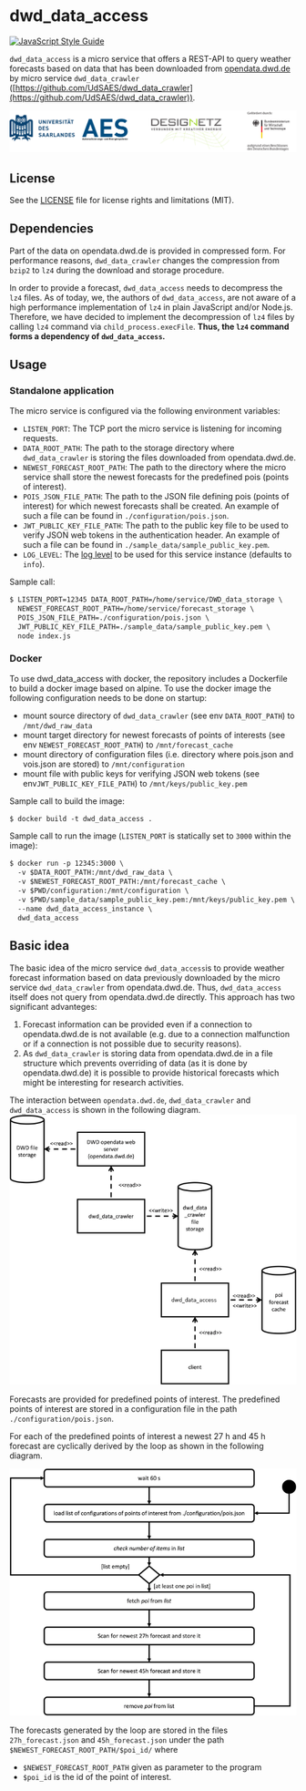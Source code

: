 # dwd_data_access
[![JavaScript Style Guide](https://img.shields.io/badge/code_style-standard-brightgreen.svg)](https://standardjs.com)

`dwd_data_access` is a micro service that offers a REST-API to query
weather forecasts based on data that has been downloaded from
[opendata.dwd.de](http://opendata.dwd.de) by micro service `dwd_data_crawler`
([https://github.com/UdSAES/dwd_data_crawler](https://github.com/UdSAES/dwd_data_crawler)).

![Set of logos](./docs/logos_uds_aes_designetz_bmwi.png)

## License
See the [LICENSE](./LICENSE) file for license rights and limitations (MIT).

## Dependencies
Part of the data on opendata.dwd.de is provided in compressed form. For performance reasons, `dwd_data_crawler` changes the compression from `bzip2` to `lz4` during the download and storage procedure.

In order to provide a forecast, `dwd_data_access` needs to decompress the `lz4` files. As of today, we, the authors of `dwd_data_access`, are not aware of a high performance implementation of `lz4` in plain JavaScript and/or Node.js. Therefore, we have decided to implement the decompression of `lz4` files by calling `lz4` command via `child_process.execFile`. **Thus, the `lz4` command forms a dependency of `dwd_data_access`.**

## Usage
### Standalone application
The micro service is configured via the following environment variables:
* `LISTEN_PORT`: The TCP port the micro service is listening for incoming requests.
* `DATA_ROOT_PATH`: The path to the storage directory where `dwd_data_crawler` is storing the files downloaded from opendata.dwd.de.
* `NEWEST_FORECAST_ROOT_PATH`: The path to the directory where the micro service shall store the newest forecasts for the predefined pois (points of interest).
* `POIS_JSON_FILE_PATH`: The path to the JSON file defining pois (points of interest) for which newest forecasts shall be created. An example of such a file can be found in `./configuration/pois.json`.
* `JWT_PUBLIC_KEY_FILE_PATH`: The path to the public key file to be used to verify JSON web tokens in the authentication header. An example of such a file can be found in `./sample_data/sample_public_key.pem`.
* `LOG_LEVEL`: The [log level](https://github.com/trentm/node-bunyan#levels) to be used for this service instance (defaults to `info`).

Sample call:
```
$ LISTEN_PORT=12345 DATA_ROOT_PATH=/home/service/DWD_data_storage \
  NEWEST_FORECAST_ROOT_PATH=/home/service/forecast_storage \
  POIS_JSON_FILE_PATH=./configuration/pois.json \
  JWT_PUBLIC_KEY_FILE_PATH=./sample_data/sample_public_key.pem \
  node index.js
```

### Docker
To use dwd_data_access with docker, the repository includes a Dockerfile to build a docker image based on alpine. To use the docker image the following configuration needs to be done on startup:
* mount source directory of `dwd_data_crawler` (see env `DATA_ROOT_PATH`) to `/mnt/dwd_raw_data`
* mount target directory for newest forecasts of points of interests (see env `NEWEST_FORECAST_ROOT_PATH`) to `/mnt/forecast_cache`
* mount directory of configuration files (i.e. directory where pois.json and vois.json are stored) to `/mnt/configuration`
* mount file with public keys for verifying JSON web tokens (see env`JWT_PUBLIC_KEY_FILE_PATH`) to `/mnt/keys/public_key.pem`

Sample call to build the image:
```
$ docker build -t dwd_data_access .
```

Sample call to run the image (`LISTEN_PORT` is statically set to `3000` within the image):
```
$ docker run -p 12345:3000 \
  -v $DATA_ROOT_PATH:/mnt/dwd_raw_data \
  -v $NEWEST_FORECAST_ROOT_PATH:/mnt/forecast_cache \
  -v $PWD/configuration:/mnt/configuration \
  -v $PWD/sample_data/sample_public_key.pem:/mnt/keys/public_key.pem \
  --name dwd_data_access_instance \
  dwd_data_access
```

## Basic idea
The basic idea of the micro service `dwd_data_access`is to provide weather forecast information based on data previously downloaded by the micro service `dwd_data_crawler` from opendata.dwd.de. Thus, `dwd_data_access` itself does not query from opendata.dwd.de directly. This approach has two significant advanteges:
1. Forecast information can be provided even if a connection to opendata.dwd.de is not available (e.g. due to a connection malfunction or if a connection is not possible due to security reasons).
2. As `dwd_data_crawler` is storing data from opendata.dwd.de in a file structure which prevents overriding of data (as it is done by opendata.dwd.de) it is possible to provide historical forecasts which might be interesting for research activities.

The interaction between `opendata.dwd.de`, `dwd_data_crawler` and `dwd_data_access` is shown in the following diagram.
<img src="./docs/interaction.png" width="600">

Forecasts are provided for predefined points of interest. The predefined points of interest are stored in a configuration file in the path `./configuration/pois.json`.

For each of the predefined points of interest a newest 27 h and 45 h forecast are cyclically derived by the loop as shown in the following diagram.

<img src="./docs/poi_query_loop.png" width="600">

The forecasts generated by the loop are stored in the files `27h_forecast.json` and `45h_forecast.json` under the path `$NEWEST_FORECAST_ROOT_PATH/$poi_id/` where
* `$NEWEST_FORECAST_ROOT_PATH` given as parameter to the program
* `$poi_id` is the id of the point of interest.
